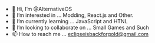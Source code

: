 - 👋 Hi, I’m @AlternativeOS
- 👀 I’m interested in ... Modding, React.js and Other.
- 🌱 I’m currently learning ... JavaScript and HTNL
- 💞️ I’m looking to collaborate on ... Small Games and Such
- 📫 How to reach me ... eclipseisbackforgold@gmail.com

<!---
AlternativeOS/AlternativeOS is a ✨ special ✨ repository because its `README.md` (this file) appears on your GitHub profile.
You can click the Preview link to take a look at your changes.
--->
